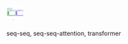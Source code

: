 
<img src="https://github.com/shilu10/NLP_MT/blob/master/images/seq2seq-6.gif" width="40" height="40" />

seq-seq, seq-seq-attention, transformer
